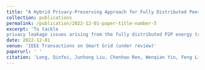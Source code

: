 ```yaml
---
title: "A Hybrid Privacy-Preserving Approach for Fully Distributed Peer-to-Peer Energy Trading"
collection: publications
permalink: /publication/2022-12-01-paper-title-number-5
excerpt: 'To tackle
privacy leakage issues arising from the fully distributed P2P energy trading, this paper proposes a hybrid privacy-preserving approach.'
date: 2022-12-01
venue: 'IEEE Transactions on Smart Grid (under review)'
paperurl: ' '
citation: 'Long, Qinfei, Junhong Liu, Chenhao Ren, Wenqian Yin, Feng Liu, Xin Cui, and Yunhe Hou. "A Hybrid Privacy-Preserving Approach for Fully Distributed Peer-to-Peer Energy Trading."'
---
```

